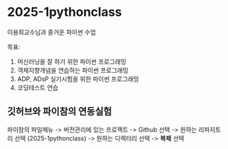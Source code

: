 # 2025-1pythonclass
이용희교수님과 즐거운 파이썬 수업

목표:
1. 머신러닝을 잘 하기 위한 파이썬 프로그래밍
2. 객체지향개념을 연습하는 파이썬 프로그래밍 
3. ADP, ADsP 실기시험을 위한 파이썬 프로그래밍
4. 코딩테스트 연습




## 깃허브와 파이참의 연동실험
파이참의 파일메뉴 -> 버전관리에 있는 프로젝트 -> Github 선택
-> 원하는 리파지토리 선택 (2025-1pythonclass) -> 원하는 디렉터리 선택
-> **복제** 선택
